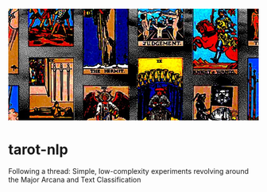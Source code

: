 ![header](tarot_header.jpg)
# tarot-nlp
Following a thread:
Simple, low-complexity experiments revolving around the Major Arcana and Text Classification
